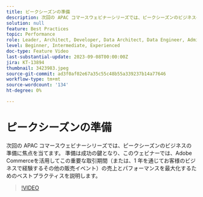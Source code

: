 ```yaml
---
title: ピークシーズンの準備
description: 次回の APAC コマースウェビナーシリーズでは、ピークシーズンのビジネスの準備に焦点を当てます。 準備は成功の鍵となり、このウェビナーでは、Adobe Commerceを活用してこの重要な取引期間（または、1 年を通じてお客様のビジネスで経験するその他の販売イベント）の売上とパフォーマンスを最大化するためのベストプラクティスを説明します。
solution: null
feature: Best Practices
topic: Performance
role: Leader, Architect, Developer, Data Architect, Data Engineer, Admin, User
level: Beginner, Intermediate, Experienced
doc-type: Feature Video
last-substantial-update: 2023-09-08T00:00:00Z
jira: KT-13894
thumbnail: 3423983.jpeg
source-git-commit: ad3f0af02e67a35c55c48b55a339237b14a77646
workflow-type: tm+mt
source-wordcount: '134'
ht-degree: 0%

---
```



# ピークシーズンの準備

次回の APAC コマースウェビナーシリーズでは、ピークシーズンのビジネスの準備に焦点を当てます。 準備は成功の鍵となり、このウェビナーでは、Adobe Commerceを活用してこの重要な取引期間（または、1 年を通じてお客様のビジネスで経験するその他の販売イベント）の売上とパフォーマンスを最大化するためのベストプラクティスを説明します。

>[!VIDEO](https://video.tv.adobe.com/v/3423983/?learn=on)

